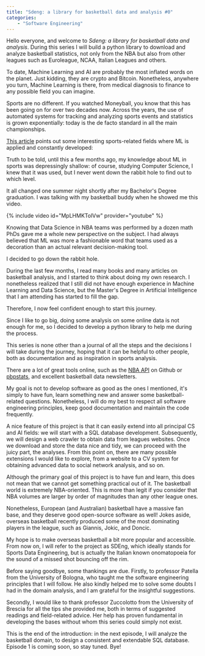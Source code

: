 ```yaml
---
title: "Sdeng: a library for basketball data and analysis #0"
categories:
    - "Software Engineering"
---
```


<p>Hello everyone, and welcome to <i>Sdeng: a library for basketball data and analysis</i>. During this series I will build a python library to download and analyze basketball statistics, not only from the NBA but also from other leagues such as Euroleague, NCAA, Italian Leagues and others.</p>

<p>To date, Machine Learning and AI are probably the most inflated words on the planet. Just kidding, they are crypto and Bitcoin. Nonetheless, anywhere you turn, Machine Learning is there, from medical diagnosis to finance to any possible field you can imagine.</p>

<p>Sports are no different. If you watched Moneyball, you know that this has been going on for over two decades now. Across the years, the use of automated systems for tracking and analyzing sports events and statistics is grown exponentially: today is the de facto standard in all the main championships.</p>

<p><a href="https://www.v7labs.com/blog/ai-in-sports">This article</a> points out some interesting sports-related fields where ML is applied and constantly developed:</p>

<p>Truth to be told, until this a few months ago, my knowledge about ML in sports was depressingly shallow: of course, studying Computer Science, I knew that it was used, but I never went down the rabbit hole to find out to which level.</p>

<p>It all changed one summer night shortly after my Bachelor's Degree graduation. I was talking with my basketball buddy when he showed me this video.</p>

{% include video id="MpLHMKTolVw" provider="youtube" %}

<p>Knowing that Data Science in NBA teams was performed by a dozen math PhDs gave me a whole new perspective on the subject. I had always believed that ML was more a fashionable word that teams used as a decoration than an actual relevant decision-making tool.</p>

<p>I decided to go down the rabbit hole.</p>

<p>During the last few months, I read many books and many articles on basketball analysis, and I started to think about doing my own research. I nonetheless realized that I still did not have enough experience in Machine Learning and Data Science, but the Master's Degree in Artificial Intelligence that I am attending has started to fill the gap.</p>

<p>Therefore, I now feel confident enough to start this journey.</p>

<p>Since I like to go big, doing some analysis on some online data is not enough for me, so I decided to develop a python library to help me during the process.</p>

<p>This series is none other than a journal of all the steps and the decisions I will take during the journey, hoping that it can be helpful to other people, both as documentation and as inspiration in sports analysis.</p>

<p>There are a lot of great tools online, such as the <a href="https://github.com/swar/nba_api">NBA API</a> on Github or <a href="http://www.pbpstats.com/">pbpstats</a>, and excellent basketball data newsletters.</p>

<p>My goal is not to develop software as good as the ones I mentioned, it's simply to have fun, learn something new and answer some basketball-related questions. Nonetheless, I will do my best to respect all software engineering principles, keep good documentation and maintain the code frequently.</p>

<p>A nice feature of this project is that it can easily extend into all principal CS and AI fields: we will start with a SQL database development. Subsequently, we will design a web crawler to obtain data from leagues websites. Once we download and store the data nice and tidy, we can proceed with the juicy part, the analyses. From this point on, there are many possible extensions I would like to explore, from a website to a CV system for obtaining advanced data to social network analysis, and so on.</p>

<p>Although the primary goal of this project is to have fun and learn, this does not mean that we cannot get something practical out of it. The basketball world is extremely NBA-oriented. This is more than legit if you consider that NBA volumes are larger by order of magnitudes than any other league ones.</p>

<p>Nonetheless, European (and Australian) basketball have a massive fan base, and they deserve good open-source software as well! Jokes aside, overseas basketball recently produced some of the most dominating players in the league, such as Giannis, Jokic, and Doncic.</p>

<p>My hope is to make overseas basketball a bit more popular and accessible.
From now on, I will refer to the project as SDEng, which ideally stands for Sports Data Engineering, but is actually the Italian known onomatopoeia for the sound of a missed shot bouncing off the rim.</p>

<p>Before saying goodbye, some thankings are due. Firstly, to professor Patella from the University of Bologna, who taught me the software engineering principles that I will follow. He also kindly helped me to solve some doubts I had in the domain analysis, and I am grateful for the insightful suggestions.</p>

<p>Secondly, I would like to thank professor Zuccolotto from the University of Brescia for all the tips she provided me, both in terms of suggested readings and field-related advice. Her help has proven fundamental in developing the bases without whom this series could simply not exist.</p>

<p>This is the end of the introduction: in the next episode, I will analyze the basketball domain, to design a consistent and extendable SQL database.
Episode 1 is coming soon, so stay tuned. Bye!</p>
